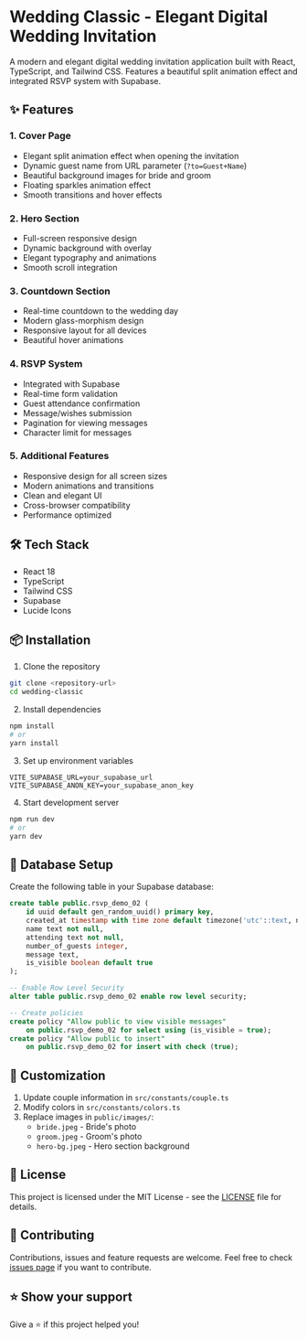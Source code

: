 # Wedding Classic - Elegant Digital Wedding Invitation

A modern and elegant digital wedding invitation application built with React, TypeScript, and Tailwind CSS. Features a beautiful split animation effect and integrated RSVP system with Supabase.

## ✨ Features

### 1. Cover Page
- Elegant split animation effect when opening the invitation
- Dynamic guest name from URL parameter (`?to=Guest+Name`)
- Beautiful background images for bride and groom
- Floating sparkles animation effect
- Smooth transitions and hover effects

### 2. Hero Section
- Full-screen responsive design
- Dynamic background with overlay
- Elegant typography and animations
- Smooth scroll integration

### 3. Countdown Section
- Real-time countdown to the wedding day
- Modern glass-morphism design
- Responsive layout for all devices
- Beautiful hover animations

### 4. RSVP System
- Integrated with Supabase
- Real-time form validation
- Guest attendance confirmation
- Message/wishes submission
- Pagination for viewing messages
- Character limit for messages

### 5. Additional Features
- Responsive design for all screen sizes
- Modern animations and transitions
- Clean and elegant UI
- Cross-browser compatibility
- Performance optimized

## 🛠️ Tech Stack

- React 18
- TypeScript
- Tailwind CSS
- Supabase
- Lucide Icons

## 📦 Installation

1. Clone the repository
```bash
git clone <repository-url>
cd wedding-classic
```

2. Install dependencies
```bash
npm install
# or
yarn install
```

3. Set up environment variables
```env
VITE_SUPABASE_URL=your_supabase_url
VITE_SUPABASE_ANON_KEY=your_supabase_anon_key
```

4. Start development server
```bash
npm run dev
# or
yarn dev
```

## 💾 Database Setup

Create the following table in your Supabase database:

```sql
create table public.rsvp_demo_02 (
    id uuid default gen_random_uuid() primary key,
    created_at timestamp with time zone default timezone('utc'::text, now()) not null,
    name text not null,
    attending text not null,
    number_of_guests integer,
    message text,
    is_visible boolean default true
);

-- Enable Row Level Security
alter table public.rsvp_demo_02 enable row level security;

-- Create policies
create policy "Allow public to view visible messages" 
    on public.rsvp_demo_02 for select using (is_visible = true);
create policy "Allow public to insert" 
    on public.rsvp_demo_02 for insert with check (true);
```

## 🎨 Customization

1. Update couple information in `src/constants/couple.ts`
2. Modify colors in `src/constants/colors.ts`
3. Replace images in `public/images/`:
   - `bride.jpeg` - Bride's photo
   - `groom.jpeg` - Groom's photo
   - `hero-bg.jpeg` - Hero section background

## 📝 License

This project is licensed under the MIT License - see the [LICENSE](LICENSE) file for details.

## 🤝 Contributing

Contributions, issues and feature requests are welcome. Feel free to check [issues page](issues-link) if you want to contribute.

## ⭐️ Show your support

Give a ⭐️ if this project helped you!
